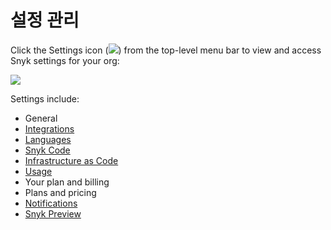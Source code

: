 # 설정 관리

Click the Settings icon (![](../../../.gitbook/assets/cog\_icon.png)) from the top-level menu bar to view and access Snyk settings for your org:

![](../../../.gitbook/assets/Settings.png)

Settings include:

* General
* [Integrations](https://docs.snyk.io/integrations)
* [Languages](../../../snyk-products/snyk-open-source/language-and-package-manager-support/)
* [Snyk Code](https://docs.snyk.io/snyk-code)
* [Infrastructure as Code](https://docs.snyk.io/snyk-infrastructure-as-code)
* [Usage](https://docs.snyk.io/user-and-group-management/managing-settings/usage-page-details)
* Your plan and billing
* Plans and pricing
* [Notifications](https://docs.snyk.io/user-and-group-management/notifications/notification-management)
* [Snyk Preview](snyk-preview.md)

